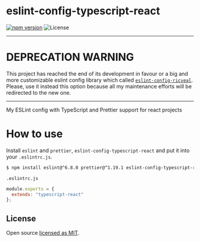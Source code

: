 # eslint-config-typescript-react

[![npm version][npm-image]][npm-url]
![License][license]

---

# DEPRECATION WARNING

This project has reached the end of its development in favour or a big and more customizable eslint config library which called [`eslint-config-ricveal`](https://www.npmjs.com/package/eslint-config-ricveal). Please, use it instead this option because all my maintenance efforts will be redirected to the new one.

---

My ESLint config with TypeScript and Prettier support for react projects

# How to use
Install `eslint` and `prettier`, `eslint-config-typescript-react` and put it into your `.eslintrc.js`.

```bash
$ npm install eslint@^6.8.0 prettier@^1.19.1 eslint-config-typescript-react --save-dev
```

`.eslintrc.js`

```js
module.exports = {
  extends: "typescript-react"
};
```

## License

Open source [licensed as MIT](https://github.com/ricveal/eslint-config-typescript-react/blob/master/LICENSE).

[npm-image]: https://img.shields.io/npm/v/eslint-config-typescript-react.svg
[npm-url]: https://npmjs.org/package/eslint-config-typescript-react
[license]: https://img.shields.io/npm/l/eslint-config-typescript-react.svg

